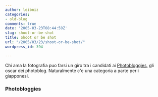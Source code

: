 ```yaml
---
author: leibniz
categories:
- old-blog
comments: true
date: '2005-03-23T08:44:50Z'
slug: shoot-or-be-shot
title: Shoot or be shot
url: "/2005/03/23/shoot-or-be-shot/"
wordpress_id: 394

---
```

Chi ama la fotografia puo farsi un giro tra i candidati ai [Photobloggies](http://www.photobloggies.org/), gli oscar dei photoblog. Naturalmente c'e una categoria a parte per i giapponesi.




### Photobloggies
